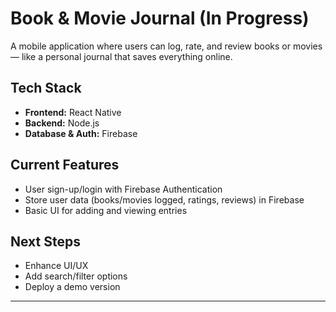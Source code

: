 # Book & Movie Journal (In Progress)

A mobile application where users can log, rate, and review books or movies — like a personal journal that saves everything online.

## Tech Stack
- **Frontend:** React Native  
- **Backend:** Node.js  
- **Database & Auth:** Firebase  

## Current Features
- User sign-up/login with Firebase Authentication  
- Store user data (books/movies logged, ratings, reviews) in Firebase  
- Basic UI for adding and viewing entries  

## Next Steps
- Enhance UI/UX  
- Add search/filter options  
- Deploy a demo version  

---
